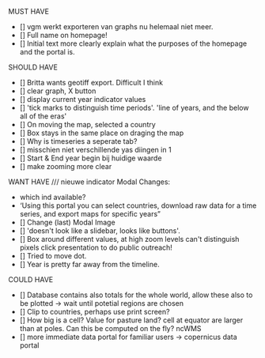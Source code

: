 MUST HAVE
- [] vgm werkt exporteren van graphs nu helemaal niet meer. 
- [] Full name on homepage!  
- [] Initial text more clearly explain what the purposes of the homepage and the portal is.

SHOULD HAVE
- [] Britta wants geotiff export. Difficult I think
- [] clear graph, X button
- [] display current year indicator values
- [] 'tick marks to distinguish time periods'. 'line of years, and the below all of the eras'
- [] On moving the map, selected a country
- [] Box stays in the same place on draging the map
- [] Why is timeseries a seperate tab?
- [] misschien niet verschillende yas diingen in 1 
- [] Start & End year begin bij huidige waarde
- [] make zooming more clear

WANT HAVE
/// nieuwe indicator
Modal Changes:
- which ind available?
-  ‘Using this portal you can select countries,
download raw data for a time series, and export maps for specific
years”
- [] Change (last) Modal Image
- [] 'doesn't look like a slidebar, looks like buttons'.
- [] Box around different values, at high zoom levels can't distinguish pixels
click presentation to do public outreach!
- [] Tried to move dot.
- [] Year is pretty far away from the timeline.

COULD HAVE
- [] Database contains also totals for the whole world, allow these also to be plotted -> wait until potetial regions are chosen
- [] Clip to countries, perhaps use print screen?
- [] How big is a cell?
Value for pasture land? 
cell at equator are larger than at poles. Can this be computed on the fly? ncWMS
- [] more immediate data portal for familiar users -> copernicus data portal